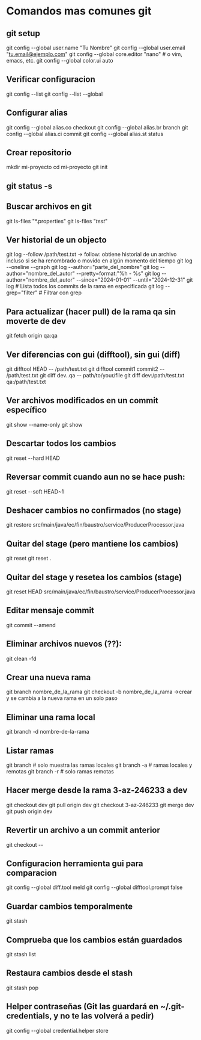 # Comandos mas comunes git

## git setup
git config --global user.name "Tu Nombre"
git config --global user.email "tu.email@ejemplo.com"
git config --global core.editor "nano"  # o vim, emacs, etc.
git config --global color.ui auto

## Verificar configuracion
git config --list
git config --list --global

## Configurar alias
git config --global alias.co checkout
git config --global alias.br branch
git config --global alias.ci commit
git config --global alias.st status

## Crear repositorio
mkdir mi-proyecto
cd mi-proyecto
git init

## git status -s

## Buscar archivos en git
git ls-files "*.properties"
git ls-files "*test*"

## Ver historial de un objecto
git log --follow /path/test.txt -> follow: obtiene historial de un archivo incluso si se ha renombrado o movido en algún momento del tiempo
git log --oneline --graph
git log --author="parte_del_nombre"
git log --author="nombre_del_autor" --pretty=format:"%h - %s"
git log --author="nombre_del_autor" --since="2024-01-01" --until="2024-12-31"
git log <nombre-de-la-rama> # Lista todos los commits de la rama en especificada
git log <nombre-de-la-rama> --grep="filter" # Filtrar con grep


## Para actualizar (hacer pull) de la rama qa sin moverte de dev
git fetch origin qa:qa

## Ver diferencias con gui (difftool), sin gui (diff)
git difftool HEAD -- /path/test.txt
git difftool commit1 commit2 -- /path/test.txt
git diff dev..qa -- path/to/your/file
git diff dev:/path/test.txt qa:/path/test.txt

## Ver archivos modificados en un commit específico
git show --name-only <commit-hash>
git show <commit-hash>

## Descartar todos los cambios 
git reset --hard HEAD

## Reversar commit cuando aun no se hace push:
git reset --soft HEAD~1

## Deshacer cambios no confirmados (no stage)
git restore src/main/java/ec/fin/baustro/service/ProducerProcessor.java

## Quitar del stage (pero mantiene los cambios)
git reset <file>
git reset .

## Quitar del stage y resetea los cambios (stage)
git reset HEAD src/main/java/ec/fin/baustro/service/ProducerProcessor.java

## Editar mensaje commit
git commit --amend

## Eliminar archivos nuevos (??):
git clean -fd

## Crear una nueva rama
git branch nombre_de_la_rama
git checkout -b nombre_de_la_rama	->crear y se cambia a la nueva rama en un solo paso

## Eliminar una rama local
git branch -d nombre-de-la-rama

## Listar ramas
git branch		# solo muestra las ramas locales
git branch -a	# ramas locales y remotas
git branch -r	# solo ramas remotas

## Hacer merge desde la rama 3-az-246233 a dev
git checkout dev
git pull origin dev
git checkout 3-az-246233
git merge dev
git push origin dev

## Revertir un archivo a un commit anterior
git checkout <commit-hash> -- <archivo>

## Configuracion herramienta gui para comparacion
git config --global diff.tool meld
git config --global difftool.prompt false

## Guardar cambios temporalmente
git stash

## Comprueba que los cambios están guardados
git stash list

## Restaura cambios desde el stash
git stash pop

## Helper contraseñas (Git las guardará en ~/.git-credentials, y no te las volverá a pedir)
git config --global credential.helper store
